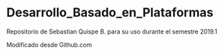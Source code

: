 # Desarrollo_Basado_en_Plataformas
Repositorio de Sebastian Quispe B. para su uso durante el semestre 2019.1

Modificado desde Github.com
